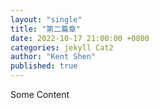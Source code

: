 ```yaml
---
layout: "single"
title: "第二篇章"
date: 2022-10-17 21:00:00 +0800
categories: jekyll Cat2
author: "Kent Shen"
published: true
---
```


Some Content

